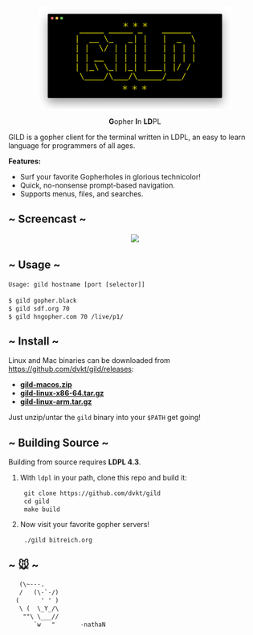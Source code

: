 <p align="center"><img src="gild.png"/></p>

<p align="center">
    <b>G</b>opher <b>I</b>n <b>LD</b>PL
</p>

GILD is a gopher client for the terminal written in LDPL, an easy to
learn language for programmers of all ages.

**Features:**

- Surf your favorite Gopherholes in glorious technicolor!
- Quick, no-nonsense prompt-based navigation.
- Supports menus, files, and searches.

## ~ Screencast ~

<p align="center"><a href="https://bit.ly/2MLVOmR" target="_blank">
<img src="https://bit.ly/2sBmTlM" /></a></p>

## ~ Usage ~

    Usage: gild hostname [port [selector]]

    $ gild gopher.black
    $ gild sdf.org 70
    $ gild hngopher.com 70 /live/p1/

## ~ Install ~

Linux and Mac binaries can be downloaded from
https://github.com/dvkt/gild/releases:

- **[gild-macos.zip][macos]**
- **[gild-linux-x86-64.tar.gz][x86_64]**
- **[gild-linux-arm.tar.gz][armv8]**

Just unzip/untar the `gild` binary into your `$PATH` get going!

## ~ Building Source ~

Building from source requires **LDPL 4.3**.

1. With `ldpl` in your path, clone this repo and build it:

        git clone https://github.com/dvkt/gild
        cd gild
        make build

3. Now visit your favorite gopher servers!

        ./gild bitreich.org


## ~ 🐭 ~

       (\~---.
       /   (\-`-/)
      (      ' ' )
       \ (  \_Y_/\
        ""\ \___//
           `w   "       -nathaN

[macos]: https://github.com/dvkt/gild/releases/download/v0.4.0/gild-macos.zip
[x86_64]: https://github.com/dvkt/gild/releases/download/v0.4.0/gild-linux-x86-64.tar.gz
[armv8]: https://github.com/dvkt/gild/releases/download/v0.4.0/gild-linux-arm.tar.gz